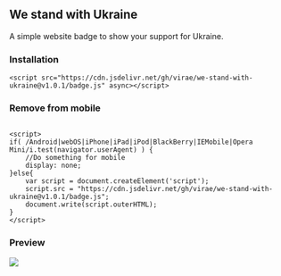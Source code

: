 ## We stand with Ukraine

A simple website badge to show your support for Ukraine.

### Installation
```
<script src="https://cdn.jsdelivr.net/gh/virae/we-stand-with-ukraine@v1.0.1/badge.js" async></script>
```

### Remove from mobile
```

<script>
if( /Android|webOS|iPhone|iPad|iPod|BlackBerry|IEMobile|Opera Mini/i.test(navigator.userAgent) ) {
    //Do something for mobile
    display: none;
}else{
    var script = document.createElement('script');
    script.src = "https://cdn.jsdelivr.net/gh/virae/we-stand-with-ukraine@v1.0.1/badge.js";
    document.write(script.outerHTML);
}
</script>
```

### Preview
![](https://github.com/virae/we-stand-with-ukraine/raw/master/preview.png)
